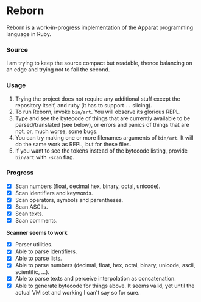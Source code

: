 # Reborn

Reborn is a work-in-progress implementation of the Apparat programming language in Ruby.

### Source

I am trying to keep the source compact but readable, thence balancing on an edge and trying not to fail the second.

### Usage

1. Trying the project does not require any additional stuff except the repository itself, and ruby (it has to support `..` slicing).
2. To run Reborn, invoke `bin/art`. You will observe its glorious REPL.
3. Type and see the bytecode of things that are currently available to be parsed/translated (see below), or errors and panics of things that are not, or, much worse, some bugs.
4. You can try making one or more filenames arguments of `bin/art`. It will do the same work as REPL, but for these files.
6. If you want to see the tokens instead of the bytecode listing, provide `bin/art` with `-scan` flag.

### Progress

- [x] Scan numbers (float, decimal hex, binary, octal, unicode).
- [x] Scan identifiers and keywords.
- [x] Scan operators, symbols and parentheses.
- [x] Scan ASCIIs.
- [x] Scan texts.
- [x] Scan comments.

**Scanner seems to work**

- [x] Parser utilities.
- [x] Able to parse identifiers.
- [x] Able to parse lists.
- [x] Able to parse numbers (decimal, float, hex, octal, binary, unicode, ascii, scientific, ...).
- [x] Able to parse texts and perceive interpolation as concatenation.
- [x] Able to generate bytecode for things above. It seems valid, 
yet until the actual VM set and working I can't say so for sure.